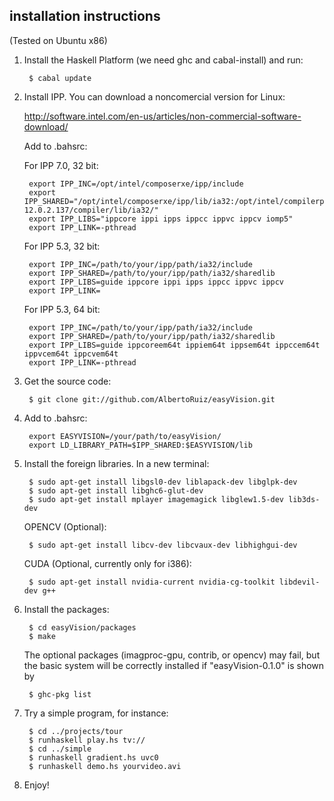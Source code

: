 installation instructions
-------------------------

(Tested on Ubuntu x86)

1. Install the Haskell Platform (we need ghc and cabal-install) and run:

        $ cabal update

2. Install IPP. You can download a noncomercial version for Linux:

    http://software.intel.com/en-us/articles/non-commercial-software-download/

    Add to .bahsrc:

    For IPP 7.0, 32 bit:

        export IPP_INC=/opt/intel/composerxe/ipp/include
        export IPP_SHARED="/opt/intel/composerxe/ipp/lib/ia32:/opt/intel/compilerpro-12.0.2.137/compiler/lib/ia32/"
        export IPP_LIBS="ippcore ippi ipps ippcc ippvc ippcv iomp5"
        export IPP_LINK=-pthread 

    For IPP 5.3, 32 bit:

        export IPP_INC=/path/to/your/ipp/path/ia32/include
        export IPP_SHARED=/path/to/your/ipp/path/ia32/sharedlib
        export IPP_LIBS=guide ippcore ippi ipps ippcc ippvc ippcv
        export IPP_LINK=

    For IPP 5.3, 64 bit:

        export IPP_INC=/path/to/your/ipp/path/ia32/include
        export IPP_SHARED=/path/to/your/ipp/path/ia32/sharedlib
        export IPP_LIBS=guide ippcoreem64t ippiem64t ippsem64t ippccem64t ippvcem64t ippcvem64t
        export IPP_LINK=-pthread

3. Get the source code:

        $ git clone git://github.com/AlbertoRuiz/easyVision.git

4. Add to .bahsrc:

        export EASYVISION=/your/path/to/easyVision/
        export LD_LIBRARY_PATH=$IPP_SHARED:$EASYVISION/lib

5. Install the foreign libraries. In a new terminal:

        $ sudo apt-get install libgsl0-dev liblapack-dev libglpk-dev
        $ sudo apt-get install libghc6-glut-dev
        $ sudo apt-get install mplayer imagemagick libglew1.5-dev lib3ds-dev

    OPENCV (Optional):

        $ sudo apt-get install libcv-dev libcvaux-dev libhighgui-dev

    CUDA (Optional, currently only for i386):

        $ sudo apt-get install nvidia-current nvidia-cg-toolkit libdevil-dev g++


7. Install the packages:

        $ cd easyVision/packages
        $ make

    The optional packages (imagproc-gpu, contrib, or opencv) may fail, but the
    basic system will be correctly installed if "easyVision-0.1.0" is shown by 

        $ ghc-pkg list

8. Try a simple program, for instance:

        $ cd ../projects/tour
        $ runhaskell play.hs tv://
        $ cd ../simple
        $ runhaskell gradient.hs uvc0
        $ runhaskell demo.hs yourvideo.avi

9. Enjoy!

